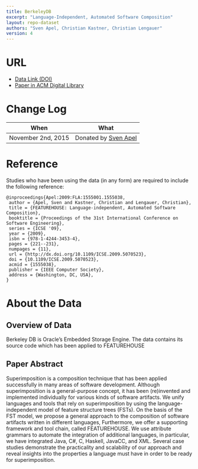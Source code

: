 ```yaml
---
title: BerkeleyDB
excerpt: "Language-Independent, Automated Software Composition"
layout: repo-dataset
authors: "Sven Apel, Christian Kastner, Christian Lengauer"
version: 4
---
```


# URL

* [Data Link (DOI)](https://doi.org/10.5281/zenodo.268483)
* [Paper in ACM Digital Library](http://dl.acm.org/citation.cfm?id=1555038)

# Change Log

When | What
---- | ----
November 2nd, 2015 | Donated by [Sven Apel](mailto:apel@uni-passau.de)

# Reference

Studies who have been using the data (in any form) are required to include the following reference:

```
@inproceedings{Apel:2009:FLA:1555001.1555038,
 author = {Apel, Sven and Kastner, Christian and Lengauer, Christian},
 title = {FEATUREHOUSE: Language-independent, Automated Software Composition},
 booktitle = {Proceedings of the 31st International Conference on Software Engineering},
 series = {ICSE '09},
 year = {2009},
 isbn = {978-1-4244-3453-4},
 pages = {221--231},
 numpages = {11},
 url = {http://dx.doi.org/10.1109/ICSE.2009.5070523},
 doi = {10.1109/ICSE.2009.5070523},
 acmid = {1555038},
 publisher = {IEEE Computer Society},
 address = {Washington, DC, USA},
}
```

# About the Data

## Overview of Data

Berkeley DB is Oracle’s Embedded Storage Engine. The data contains its source code which has been applied to FEATUREHOUSE

## Paper Abstract

Superimposition is a composition technique that has been applied successfully in many areas of software development. Although superimposition is a general-purpose concept, it has been (re)invented and implemented individually for various kinds of software artifacts. We unify languages and tools that rely on superimposition by using the language-independent model of feature structure trees (FSTs). On the basis of the FST model, we propose a general approach to the composition of software artifacts written in different languages, Furthermore, we offer a supporting framework and tool chain, called FEATUREHOUSE. We use attribute grammars to automate the integration of additional languages, in particular, we have integrated Java, C#, C, Haskell, JavaCC, and XML. Several case studies demonstrate the practicality and scalability of our approach and reveal insights into the properties a language must have in order to be ready for superimposition.
